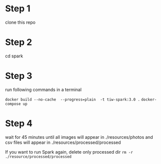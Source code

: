 # Step 1

clone this repo

# Step 2

cd spark

# Step 3

run following commands in a terminal

`docker build --no-cache  --progress=plain  -t tiw-spark:3.0 .`
`docker-compose up`

# Step 4

wait for 45 minutes until all images will appear in ./resources/photos
and csv files will appear in ./resources/processed/processed

If you want to run Spark again, delete only processed dir
`rm -r ./resource/processed/processed`
